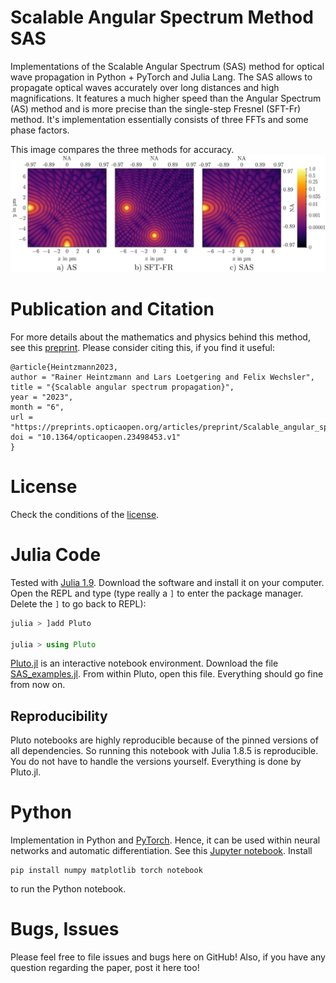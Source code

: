 # Scalable Angular Spectrum Method SAS
Implementations of the Scalable Angular Spectrum (SAS) method for optical wave propagation in Python + PyTorch and Julia Lang.
The SAS allows to propagate optical waves accurately over long distances and high magnifications. 
It features a much higher speed than the Angular Spectrum (AS) method and is more precise than the single-step Fresnel (SFT-Fr) method.
It's implementation essentially consists of three FFTs and some phase factors.

This image compares the three methods for accuracy.
![](example.png)

# Publication and Citation
For more details about the mathematics and physics behind this method, see this [preprint](https://preprints.opticaopen.org/articles/preprint/Scalable_angular_spectrum_propagation/23498453).
Please consider citing this, if you find it useful:
```
@article{Heintzmann2023,
author = "Rainer Heintzmann and Lars Loetgering and Felix Wechsler",
title = "{Scalable angular spectrum propagation}",
year = "2023",
month = "6",
url = "https://preprints.opticaopen.org/articles/preprint/Scalable_angular_spectrum_propagation/23498453",
doi = "10.1364/opticaopen.23498453.v1"
}
```

# License
Check the conditions of the [license](LICENSE).


# Julia Code
Tested with [Julia 1.9](https://julialang.org/downloads/). Download the software and install it on your computer. 
Open the REPL and type (type really a `]` to enter the package manager. Delete the `]` to go back to REPL):
```julia
julia > ]add Pluto

julia > using Pluto
```
[Pluto.jl](https://github.com/fonsp/Pluto.jl) is an interactive notebook environment.
Download the file [SAS_examples.jl](SAS_examples.jl). From within Pluto, open this file.
Everything should go fine from now on.

## Reproducibility
Pluto notebooks are highly reproducible because of the pinned versions of all dependencies. So running this notebook with Julia 1.8.5 is reproducible. You do not have to handle the versions yourself. Everything is done by Pluto.jl.

# Python
Implementation in Python and [PyTorch](https://pytorch.org/). Hence, it can be used within neural networks and automatic differentiation.
See this [Jupyter notebook](SAS_pytorch.ipynb).
Install
```
pip install numpy matplotlib torch notebook
```
to run the Python notebook.

# Bugs, Issues
Please feel free to file issues and bugs here on GitHub! Also, if you have any question regarding the paper, post it here too!
